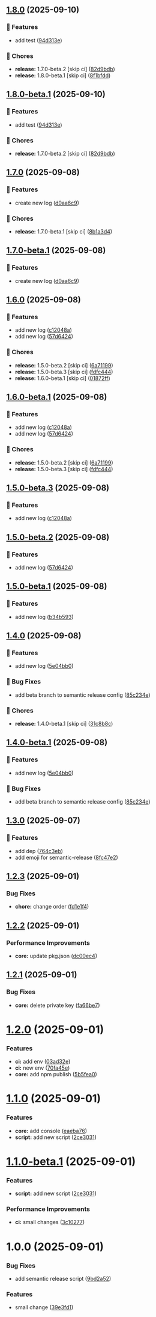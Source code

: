 ## [1.8.0](https://github.com/mojipcmobila-png/release-test/compare/v1.7.0...v1.8.0) (2025-09-10)

### 🚀 Features

* add test ([94d313e](https://github.com/mojipcmobila-png/release-test/commit/94d313e2482058ea08996ef89e752f2c086ae49b))

### 🧹 Chores

* **release:** 1.7.0-beta.2 [skip ci] ([82d9bdb](https://github.com/mojipcmobila-png/release-test/commit/82d9bdb20fe8b99dd139df71c24703a8b4893460))
* **release:** 1.8.0-beta.1 [skip ci] ([8f1bfdd](https://github.com/mojipcmobila-png/release-test/commit/8f1bfddd238d8deb7cf23c6442adf90f0e750f66))

## [1.8.0-beta.1](https://github.com/mojipcmobila-png/release-test/compare/v1.7.0...v1.8.0-beta.1) (2025-09-10)

### 🚀 Features

* add test ([94d313e](https://github.com/mojipcmobila-png/release-test/commit/94d313e2482058ea08996ef89e752f2c086ae49b))

### 🧹 Chores

* **release:** 1.7.0-beta.2 [skip ci] ([82d9bdb](https://github.com/mojipcmobila-png/release-test/commit/82d9bdb20fe8b99dd139df71c24703a8b4893460))

## [1.7.0](https://github.com/mojipcmobila-png/release-test/compare/v1.6.0...v1.7.0) (2025-09-08)

### 🚀 Features

* create new log ([d0aa6c9](https://github.com/mojipcmobila-png/release-test/commit/d0aa6c95f97b436756672757b394fde54136cb75))

### 🧹 Chores

* **release:** 1.7.0-beta.1 [skip ci] ([8b1a3d4](https://github.com/mojipcmobila-png/release-test/commit/8b1a3d44e421141342b974a2bf471241d965d97b))


## [1.7.0-beta.1](https://github.com/mojipcmobila-png/release-test/compare/v1.6.0...v1.7.0-beta.1) (2025-09-08)

### 🚀 Features

* create new log ([d0aa6c9](https://github.com/mojipcmobila-png/release-test/commit/d0aa6c95f97b436756672757b394fde54136cb75))

## [1.6.0](https://github.com/mojipcmobila-png/release-test/compare/v1.5.0...v1.6.0) (2025-09-08)

### 🚀 Features

* add new log ([c12048a](https://github.com/mojipcmobila-png/release-test/commit/c12048aeea51e190e8b6ff5b5327ece3da9e81a9))
* add new log ([57d6424](https://github.com/mojipcmobila-png/release-test/commit/57d64245e65d6250e62885ceb458ff368f40d00c))

### 🧹 Chores

* **release:** 1.5.0-beta.2 [skip ci] ([6a71199](https://github.com/mojipcmobila-png/release-test/commit/6a711993d9ddee5f00284b7d5613d0cdda4032a8))
* **release:** 1.5.0-beta.3 [skip ci] ([fdfc444](https://github.com/mojipcmobila-png/release-test/commit/fdfc444c3b80f25553de7348f0da4dce9ab90afb))
* **release:** 1.6.0-beta.1 [skip ci] ([01872ff](https://github.com/mojipcmobila-png/release-test/commit/01872ffa0e9425c33b859846b876d903e33ba17a))

## [1.6.0-beta.1](https://github.com/mojipcmobila-png/release-test/compare/v1.5.0...v1.6.0-beta.1) (2025-09-08)

### 🚀 Features

* add new log ([c12048a](https://github.com/mojipcmobila-png/release-test/commit/c12048aeea51e190e8b6ff5b5327ece3da9e81a9))
* add new log ([57d6424](https://github.com/mojipcmobila-png/release-test/commit/57d64245e65d6250e62885ceb458ff368f40d00c))

### 🧹 Chores

* **release:** 1.5.0-beta.2 [skip ci] ([6a71199](https://github.com/mojipcmobila-png/release-test/commit/6a711993d9ddee5f00284b7d5613d0cdda4032a8))
* **release:** 1.5.0-beta.3 [skip ci] ([fdfc444](https://github.com/mojipcmobila-png/release-test/commit/fdfc444c3b80f25553de7348f0da4dce9ab90afb))

## [1.5.0-beta.3](https://github.com/mojipcmobila-png/release-test/compare/v1.5.0-beta.2...v1.5.0-beta.3) (2025-09-08)

### 🚀 Features

* add new log ([c12048a](https://github.com/mojipcmobila-png/release-test/commit/c12048aeea51e190e8b6ff5b5327ece3da9e81a9))

## [1.5.0-beta.2](https://github.com/mojipcmobila-png/release-test/compare/v1.5.0-beta.1...v1.5.0-beta.2) (2025-09-08)

### 🚀 Features

* add new log ([57d6424](https://github.com/mojipcmobila-png/release-test/commit/57d64245e65d6250e62885ceb458ff368f40d00c))

## [1.5.0-beta.1](https://github.com/mojipcmobila-png/release-test/compare/v1.4.0...v1.5.0-beta.1) (2025-09-08)

### 🚀 Features

* add new log ([b34b593](https://github.com/mojipcmobila-png/release-test/commit/b34b593368117d6627dc610461f69f142770eac0))

## [1.4.0](https://github.com/mojipcmobila-png/release-test/compare/v1.3.0...v1.4.0) (2025-09-08)

### 🚀 Features

* add new log ([5e04bb0](https://github.com/mojipcmobila-png/release-test/commit/5e04bb0729bf11f0035b273bbe2815f0ce64c427))

### 🐞 Bug Fixes

* add beta branch to semantic release config ([85c234e](https://github.com/mojipcmobila-png/release-test/commit/85c234e43b134b966317894cbbca1ce89d65c479))

### 🧹 Chores

* **release:** 1.4.0-beta.1 [skip ci] ([31c8b8c](https://github.com/mojipcmobila-png/release-test/commit/31c8b8c6e0a8fff9951275ee60e3cc94e0131129))

## [1.4.0-beta.1](https://github.com/mojipcmobila-png/release-test/compare/v1.3.0...v1.4.0-beta.1) (2025-09-08)

### 🚀 Features

* add new log ([5e04bb0](https://github.com/mojipcmobila-png/release-test/commit/5e04bb0729bf11f0035b273bbe2815f0ce64c427))

### 🐞 Bug Fixes

* add beta branch to semantic release config ([85c234e](https://github.com/mojipcmobila-png/release-test/commit/85c234e43b134b966317894cbbca1ce89d65c479))

## [1.3.0](https://github.com/mojipcmobila-png/release-test/compare/v1.2.3...v1.3.0) (2025-09-07)

### 🚀 Features

* add dep ([764c3eb](https://github.com/mojipcmobila-png/release-test/commit/764c3eba01f6c24dfea6e80b3a7f9f008db8ab51))
* add emoji for semantic-release ([8fc47e2](https://github.com/mojipcmobila-png/release-test/commit/8fc47e2abb1c326f1a48033c4745f5f6b280f16e))

## [1.2.3](https://github.com/mojipcmobila-png/release-test/compare/v1.2.2...v1.2.3) (2025-09-01)


### Bug Fixes

* **chore:** change order ([fd1e1f4](https://github.com/mojipcmobila-png/release-test/commit/fd1e1f4f869b07cacd797e58ef6877a427cdb863))

## [1.2.2](https://github.com/mojipcmobila-png/release-test/compare/v1.2.1...v1.2.2) (2025-09-01)


### Performance Improvements

* **core:** update pkg.json ([dc00ec4](https://github.com/mojipcmobila-png/release-test/commit/dc00ec442ab670d79bd2e0271b463a92cc8d351c))

## [1.2.1](https://github.com/mojipcmobila-png/release-test/compare/v1.2.0...v1.2.1) (2025-09-01)


### Bug Fixes

* **core:** delete private key ([fa66be7](https://github.com/mojipcmobila-png/release-test/commit/fa66be727ece0b06b7d1f1ad45ab3c737cb2f4c3))

# [1.2.0](https://github.com/mojipcmobila-png/release-test/compare/v1.1.0...v1.2.0) (2025-09-01)


### Features

* **ci:** add env ([03ad32e](https://github.com/mojipcmobila-png/release-test/commit/03ad32e484a64985be6112ee4fc6ee1dd26952b2))
* **ci:** new env ([70fa45e](https://github.com/mojipcmobila-png/release-test/commit/70fa45eb3607703468e958307ef885094071e393))
* **core:** add npm publish ([5b5fea0](https://github.com/mojipcmobila-png/release-test/commit/5b5fea06c255bcbf041f6aac9c5d99a3e9de6874))

# [1.1.0](https://github.com/mojipcmobila-png/release-test/compare/v1.0.1...v1.1.0) (2025-09-01)


### Features

* **core:** add console ([eaeba76](https://github.com/mojipcmobila-png/release-test/commit/eaeba76220f7337d9a0e66d7eca3c5d2ddb1d4d0))
* **script:** add new script ([2ce3031](https://github.com/mojipcmobila-png/release-test/commit/2ce3031085f16b42ff86998c475419814e0648a0))

# [1.1.0-beta.1](https://github.com/mojipcmobila-png/release-test/compare/v1.0.0...v1.1.0-beta.1) (2025-09-01)


### Features

* **script:** add new script ([2ce3031](https://github.com/mojipcmobila-png/release-test/commit/2ce3031085f16b42ff86998c475419814e0648a0))


### Performance Improvements

* **ci:** small changes ([3c10277](https://github.com/mojipcmobila-png/release-test/commit/3c1027781619101c1a42a6698ef113cf06724fc0))

# 1.0.0 (2025-09-01)


### Bug Fixes

* add semantic release script ([9bd2a52](https://github.com/mojipcmobila-png/release-test/commit/9bd2a52dc80de651d6432f4b6c06183e11d80dea))


### Features

* small change ([39e3fd1](https://github.com/mojipcmobila-png/release-test/commit/39e3fd1a049c732f16108a71c89a9fc887736b84))
